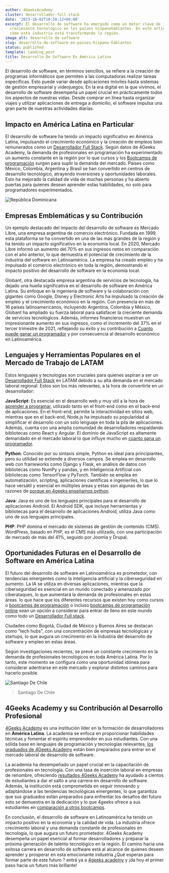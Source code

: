 ```yaml
---
author: 4GeeksAcademy
cluster: desarrollador-full-stack
date: '2023-10-02T10:58:12+00:00'
excerpt: El desarrollo de software ha emergido como un motor clave de innovación y
  crecimiento tecnológico en los países hispanohablantes. En este artículo, exploraremos
  cómo esta industria está transformando la región.
image_alt: desarrollo de software
slug: desarrollo-de-software-en-paises-hispano-hablantes
status: published
template: landing_post
title: Desarrollo De Software En América Latina
---
```

El desarrollo de software, en términos sencillos, se refiere a la creación de programas informáticos que permiten a las computadoras realizar tareas específicas. Esto puede variar desde aplicaciones móviles hasta sistemas de gestión empresarial y videojuegos. En la era digital en la que vivimos, el desarrollo de software desempeña un papel crucial en prácticamente todos los aspectos de nuestras vidas. Desde comprar en línea hasta organizar viajes y utilizar aplicaciones de entrega a domicilio, el software impulsa una gran parte de nuestras actividades diarias.

## Impacto en América Latina en Particular

El desarrollo de software ha tenido un impacto significativo en América Latina, impulsando el crecimiento económico y la creación de empleos bien remunerados como un [Desarrollador Full Stack](https://4geeksacademy.com/desarrollador-full-stack-developer). Según datos de 4Geeks Academy, la demanda de profesionales en programación ha experimentado un aumento constante en la región por lo que cursos y los [Bootcamps de programación](https://4geeksacademy.com/es/bootcamp-de-programacion/estudiar-en-un-bootcamp-de-programacion) surgen para suplir la demanda del mercado. Países como México, Colombia, Argentina y Brasil se han convertido en centros de desarrollo tecnológico, atrayendo inversiones y oportunidades laborales. Esto ha mejorado la calidad de vida de muchas personas y ha abierto puertas para quienes desean aprender estas habilidades, no solo para programadores experimentados.

![República Dominicana](https://images.unsplash.com/photo-1625435644379-850d24b17e86?auto=format&fit=crop&q=80&w=1472&ixlib=rb-4.0.3&ixid=M3wxMjA3fDB8MHxwaG90by1wYWdlfHx8fGVufDB8fHx8fA%3D%3D)

## Empresas Emblemáticas y su Contribución

Un ejemplo destacado del impacto del desarrollo de software es Mercado Libre, una empresa argentina de comercio electrónico. Fundada en 1999, esta plataforma se ha convertido en una de las más grandes de la región y ha tenido un impacto significativo en la economía local. En 2020, Mercado Libre informó un aumento del 70% en sus ingresos netos en comparación con el año anterior, lo que demuestra el potencial de crecimiento de la industria del software en Latinoamérica. La empresa ha creado empleo y ha impulsado el comercio electrónico en toda la región, demostrando el impacto positivo del desarrollo de software en la economía local.

Globant, otra destacada empresa argentina de servicios de tecnología, ha dejado una huella significativa en el desarrollo de software en América Latina. Su enfoque en la ingeniería de software y la colaboración con gigantes como Google, Disney y Electronic Arts ha impulsado la creación de empleo y el crecimiento económico en la región. Con presencia en más de 16 países latinoamericanos, incluyendo Argentina, Colombia y México, Globant ha ampliado su fuerza laboral para satisfacer la creciente demanda de servicios tecnológicos. Además, informes financieros muestran un impresionante aumento en sus ingresos, como el incremento del 37% en el tercer trimestre de 2021, reflejando su éxito y su contribución a [Cuanto puede ganar un programador](https://4geeksacademy.com/es/cuanto-gana-un-programador/cuanto-gana-un-programador) y por consecuencia al desarrollo económico en Latinoamérica.


## Lenguajes y Herramientas Populares en el Mercado de Trabajo de LATAM

Estos lenguajes y tecnologías son cruciales para quienes aspiran a ser un [Desarrollador Full Stack](https://4geeksacademy.com/desarrollador-full-stack-developer) en LATAM debido a su alta demanda en el mercado laboral regional. Estos son los más relevantes, a la hora de convertirte en un desarrollador:

**JavaScript**: Es esencial en el desarrollo web y muy util a la hora de [aprender a programar](https://4geeksacademy.com/es/aprender-a-programar/aprender-a-programar-desde-cero), utilizado tanto en el front-end como en el back-end de aplicaciones. En el front-end, permite la interactividad en sitios web, mientras que en el back-end, Node.js ha impulsado su popularidad al simplificar el desarrollo con un solo lenguaje en toda la pila de aplicaciones. Además, cuenta con una amplia comunidad de desarrolladores respaldando bibliotecas como React y Angular. El dominio de JavaScript es altamente demandado en el mercado laboral lo que influye mucho en [cúanto gana un programador](https://4geeksacademy.com/es/cuanto-gana-un-programador/cuanto-gana-un-programador).

**Python**: Conocido por su sintaxis simple, Python es ideal para principiantes, pero su utilidad se extiende a diversos campos. Se emplea en desarrollo web con frameworks como Django y Flask, en análisis de datos con bibliotecas como NumPy y pandas, y en Inteligencia Artificial con bibliotecas como TensorFlow y PyTorch. También se emplea en automatización, scripting, aplicaciones científicas e ingenieriles, lo que lo hace versátil y esencial en múltiples áreas y estas son algunas de las razones de [porque en 4geeks enseñamos python](https://4geeksacademy.com/us/python-bootcamp/why-we-teach-python-4geeks).

**Java**: Java es uno de los lenguajes principales para el desarrollo de aplicaciones Android. El Android SDK, que incluye herramientas y bibliotecas para el desarrollo de aplicaciones Android, utiliza Java como uno de sus lenguajes principales.

**PHP**: PHP domina el mercado de sistemas de gestión de contenido (CMS). WordPress, basado en PHP, es el CMS más utilizado, con una participación de mercado de más del 41%, seguido por Joomla y Drupal.


## Oportunidades Futuras en el Desarrollo de Software en América Latina

El futuro del desarrollo de software en Latinoamérica es prometedor, con tendencias emergentes como la inteligencia artificial y la ciberseguridad en aumento. La IA se utiliza en diversas aplicaciones, mientras que la ciberseguridad es esencial en un mundo conectado y amenazado por ciberataques, lo que aumentará la demanda de profesionales en estas áreas.  lo que hace que los diferentes recursos que existen hoy como cursos o [bootcamps de programación](https://4geeksacademy.com/es/curso-de-programacion-desde-cero?lang=es) o incluso [bootcamps de programación online](https://4geeksacademy.com/es/coding-campus/online-bootcamp-programacion?lang=es) sean un opción a considerar para entrar de lleno en este mundo como todo un [Desarrollador Full stack](https://4geeksacademy.com/es/coding-bootcamps/desarrollador-full-stack).

Ciudades como Bogotá, Ciudad de México y Buenos Aires se destacan como "tech hubs", con una concentración de empresas tecnológicas y startups, lo que augura un crecimiento en la industria del desarrollo de software y empleo en estas áreas.

Según investigaciones recientes, se prevé un constante crecimiento en la demanda de profesionales tecnológicos en toda América Latina. Por lo tanto, este momento se configura como una oportunidad idónea para considerar adentrarse en este mercado y explorar distintos caminos para hacerlo posible.

![Santiago De Chile](https://images.unsplash.com/photo-1593985437133-03d5e1435c03?auto=format&fit=crop&q=80&w=1633&ixlib=rb-4.0.3&ixid=M3wxMjA3fDB8MHxwaG90by1wYWdlfHx8fGVufDB8fHx8fA%3D%3D)
> Santiago De Chile

## 4Geeks Academy y su Contribución al Desarrollo Profesional

[4Geeks Academy](https://4geeksacademy.com/es/inicio?lang=es) es una institución líder en la formación de desarrolladores en **América Latina**. La academia se enfoca en proporcionar habilidades técnicas y fomentar el espíritu emprendedor en sus estudiantes. Con una sólida base en lenguajes de programación y tecnologías relevantes, [los graduados de 4Geeks Academy](https://4geeksacademy.com/es/alumnos-y-proyectos) están bien preparados para entrar en el mercado laboral de desarrollo de software.

La academia ha desempeñado un papel crucial en la capacitación de profesionales en tecnología. Con una tasa de inserción laboral en empresas de renombre, ofreciendo [resultados 4Geeks Academy](https://4geeksacademy.com/es/resultados) ha ayudado a cientos de estudiantes a dar el salto a una carrera en desarrollo de software. Además, la institución está comprometida en seguir innovando y adaptándose a las tendencias tecnológicas emergentes, lo que garantiza que sus graduados están preparados para enfrentar los desafíos del futuro esto se demuestra en la dedicación y lo que 4geeks ofrece a sus estudiantes en [comparación a otros bootcamps](https://4geeksacademy.com/es/resultados).

En conclusión, el desarrollo de software en Latinoamérica ha tenido un impacto positivo en la economía y la calidad de vida. La industria ofrece crecimiento laboral y una demanda constante de profesionales en tecnología, lo que augura un futuro prometedor. 4Geeks Academy desempeña un papel esencial al formar desarrolladores y preparar la próxima generación de talento tecnológico en la región. El camino hacia una exitosa carrera en desarrollo de software está al alcance de quienes deseen aprender y prosperar en esta emocionante industria ¿Qué esperas para formar parte de este futuro ? entrá ya a [4geeks academy](https://4geeksacademy.com/es/inicio) y ¡da hoy el primer paso hacia un futuro más brillante!